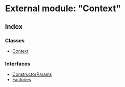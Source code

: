 # External module: "Context"

## Index

### Classes

- [Context](../classes/_context_.context.md)

### Interfaces

- [ConstructorParams](../interfaces/_context_.constructorparams.md)
- [Factories](../interfaces/_context_.factories.md)
